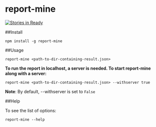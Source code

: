 # report-mine
[![Stories in Ready](https://badge.waffle.io/jaydeepc/report-mine.png?label=ready&title=Ready)](http://waffle.io/jaydeepc/report-mine)

##Install

`npm install -g report-mine`

##Usage

`report-mine <path-to-dir-containing-result.json>`

**To run the report in localhost, a server is needed. To start report-mine along with a server:**

`report-mine <path-to-dir-containing-result.json> --withserver true`

**Note**: By default, --withserver is set to `False`

##Help

To see the list of options:

`report-mine --help`